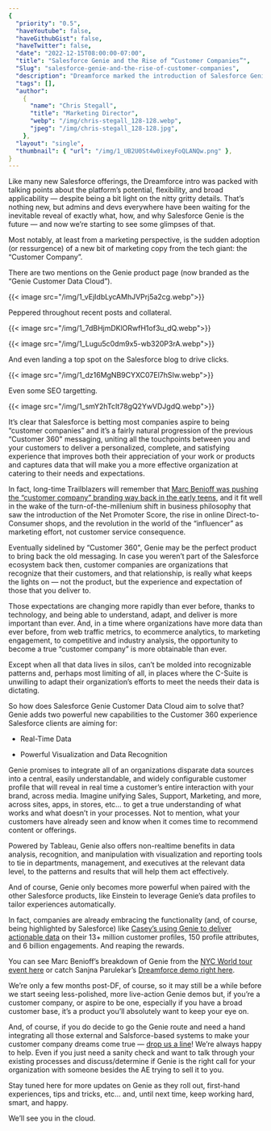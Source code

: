 ```yaml
---
{
  "priority": "0.5",
  "haveYoutube": false,
  "haveGithubGist": false,
  "haveTwitter": false,
  "date": "2022-12-15T08:00:00-07:00",
  "title": "Salesforce Genie and the Rise of “Customer Companies”",
  "Slug": "salesforce-genie-and-the-rise-of-customer-companies",
  "description": "Dreamforce marked the introduction of Salesforce Genie (and a rapid spike in Google searches).",
  "tags": [],
  "author":
    {
      "name": "Chris Stegall",
      "title": "Marketing Director",
      "webp": "/img/chris-stegall_128-128.webp",
      "jpeg": "/img/chris-stegall_128-128.jpg",
    },
  "layout": "single",
  "thumbnail": { "url": "/img/1_UB2U0St4w0ixeyFoQLANQw.png" },
}
---
```


Like many new Salesforce offerings, the Dreamforce intro was packed with talking points about the platform’s potential, flexibility, and broad applicability — despite being a bit light on the nitty gritty details. That’s nothing new, but admins and devs everywhere have been waiting for the inevitable reveal of exactly what, how, and why Salesforce Genie is the future — and now we’re starting to see some glimpses of that.

Most notably, at least from a marketing perspective, is the sudden adoption (or ressurgence) of a new bit of marketing copy from the tech giant: the “Customer Company”.

There are two mentions on the Genie product page (now branded as the “Genie Customer Data Cloud”).

{{< image src="/img/1_vEjIdbLycAMhJVPrj5a2cg.webp">}}

Peppered throughout recent posts and collateral.

{{< image src="/img/1_7dBHjmDKlORwfH1of3u_dQ.webp">}}

{{< image src="/img/1_Lugu5c0dm9x5-wb320P3rA.webp">}}

And even landing a top spot on the Salesforce blog to drive clicks.

{{< image src="/img/1_dz16MgNB9CYXC07El7hSIw.webp">}}

Even some SEO targetting.

{{< image src="/img/1_smY2hTcIt78gQ2YwVDJgdQ.webp">}}

It’s clear that Salesforce is betting most companies aspire to being “customer companies” and it’s a fairly natural progression of the previous “Customer 360" messaging, uniting all the touchpoints between you and your customers to deliver a personalized, complete, and satisfying experience that improves both their appreciation of your work or products and captures data that will make you a more effective organization at catering to their needs and expectations.

In fact, long-time Trailblazers will remember that [Marc Benioff was pushing the “customer company” branding way back in the early teens](https://www.huffpost.com/entry/what-is-a-customer-compan_b_2989880), and it fit well in the wake of the turn-of-the-millenium shift in business philosophy that saw the introduction of the Net Promoter Score, the rise in online Direct-to-Consumer shops, and the revolution in the world of the “influencer” as marketing effort, not customer service consequence.

Eventually sidelined by “Customer 360", Genie may be the perfect product to bring back the old messaging. In case you weren’t part of the Salesforce ecosystem back then, customer companies are organizations that recognize that their customers, and that relationship, is really what keeps the lights on — not the product, but the experience and expectation of those that you deliver to.

Those expectations are changing more rapidly than ever before, thanks to technology, and being able to understand, adapt, and deliver is more important than ever. And, in a time where organizations have more data than ever before, from web traffic metrics, to ecommerce analytics, to marketing engagement, to competitive and industry analysis, the opportunity to become a true “customer company” is more obtainable than ever.

Except when all that data lives in silos, can’t be molded into recognizable patterns and, perhaps most limiting of all, in places where the C-Suite is unwilling to adapt their organization’s efforts to meet the needs their data is dictating.

So how does Salesforce Genie Customer Data Cloud aim to solve that? Genie adds two powerful new capabilities to the Customer 360 experience Salesforce clients are aiming for:

- Real-Time Data

- Powerful Visualization and Data Recognition

Genie promises to integrate all of an organizations disparate data sources into a central, easily understandable, and widely configurable customer profile that will reveal in real time a customer’s entire interaction with your brand, across media. Imagine unifying Sales, Support, Marketing, and more, across sites, apps, in stores, etc… to get a true understanding of what works and what doesn’t in your processes. Not to mention, what your customers have already seen and know when it comes time to recommend content or offerings.

Powered by Tableau, Genie also offers non-realtime benefits in data analysis, recognition, and manipulation with visualization and reporting tools to tie in departments, management, and executives at the relevant data level, to the patterns and results that will help them act effectively.

And of course, Genie only becomes more powerful when paired with the other Salesforce products, like Einstein to leverage Genie’s data profiles to tailor experiences automatically.

In fact, companies are already embracing the functionality (and, of course, being highlighted by Salesforce) like [Casey’s using Genie to deliver actionable data](https://www.salesforce.com/news/press-releases/2022/12/15/customer-success-caseys/) on their 13+ million customer profiles, 150 profile attributes, and 6 billion engagements. And reaping the rewards.

You can see Marc Benioff’s breakdown of Genie from the [NYC World tour event here](https://www.salesforce.com/news/stories/salesforce-genie-tableau-demo/) or catch Sanjna Parulekar’s [Dreamforce demo right here](https://www.salesforce.com/ap/form/conf/genie-demo-video/?leadcreated=true&redirect=true&sfuuid=f69ffda2-36b6-4440-90c4-c89a09bddf36&d=70130000000sUVq&nc=7013y00000267b7AAA).

We’re only a few months post-DF, of course, so it may still be a while before we start seeing less-polished, more live-action Genie demos but, if you’re a customer company, or aspire to be one, especially if you have a broad customer base, it’s a product you’ll absolutely want to keep your eye on.

And, of course, if you do decide to go the Genie route and need a hand integrating all those external and Salsforce-based systems to make your customer company dreams come true — [drop us a line](https://appexchange.salesforce.com/appxConsultingListingDetail?listingId=a0N30000001gF9jEAE)! We’re always happy to help. Even if you just need a sanity check and want to talk through your existing processes and discuss/determine if Genie is the right call for your organization with someone besides the AE trying to sell it to you.

Stay tuned here for more updates on Genie as they roll out, first-hand experiences, tips and tricks, etc… and, until next time, keep working hard, smart, and happy.

We’ll see you in the cloud.
